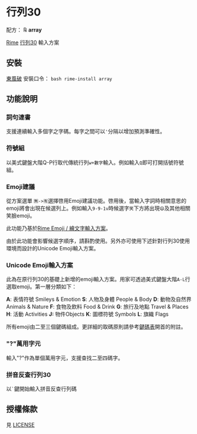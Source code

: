 # 行列30

配方： ℞ **array**

[Rime](https://rime.im) [行列30](http://www.array.com.tw/) 輸入方案

## 安裝

[東風破](https://github.com/rime/plum) 安裝口令： `bash rime-install array`

## 功能說明

### 詞句連書

支援連續輸入多個字之字碼。每字之間可以`'`分隔以增加預測準確性。

### 符號組

以美式鍵盤大階Q-P行取代傳統行列`w+數字`輸入。例如輸入`Q`即可打開括號符號組。

### Emoji建議

從方案選單 `🈚️->🈶️`選擇啓用Emoji建議功能。啓用後，當輸入字詞時相關意思的emoji將會出現在候選列上。例如輸入`9-9-1v`時候選字`笑`下方將出現`😄`及其他相關笑臉emoji。

此功能乃基於[Rime Emoji / 繪文字輸入方案](https://github.com/rime/rime-emoji/)。

由於此功能會影響候選字順序，請斟酌使用。另外亦可使用下述針對行列30使用環境而設計的Unicode Emoji輸入方案。

### Unicode Emoji輸入方案

此為在原行列30的基礎上新增的emoji輸入方案。用家可透過美式鍵盤大階`A-L`行選取emoji。第一層分類如下：

**A**: 表情符號 Smileys & Emotion
**S**: 人物及身體 People & Body
**D**: 動物及自然界 Animals & Nature
**F**: 食物及飲料 Food & Drink
**G**: 旅行及地點 Travel & Places
**H**: 活動 Activities
**J:** 物件Objects
**K**: 圖標符號 Symbols
**L**: 旗織 Flags

所有emoji由二至三個鍵碼組成。更詳細的取碼原則請參考[鍵碼表](array30.emoji.dict.yaml)開首的附註。

### "?"萬用字元

輸入"?"作為單個萬用字元，支援查找二至四碼字。

### 拼音反查行列30

以`` ` ``鍵開始輸入拼音反查行列碼

## 授權條款

見 [LICENSE](LICENSE)
